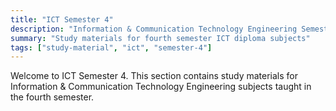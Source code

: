 ```yaml
---
title: "ICT Semester 4"
description: "Information & Communication Technology Engineering Semester 4 subjects"
summary: "Study materials for fourth semester ICT diploma subjects"
tags: ["study-material", "ict", "semester-4"]
---
```


Welcome to ICT Semester 4. This section contains study materials for Information & Communication Technology Engineering subjects taught in the fourth semester.
